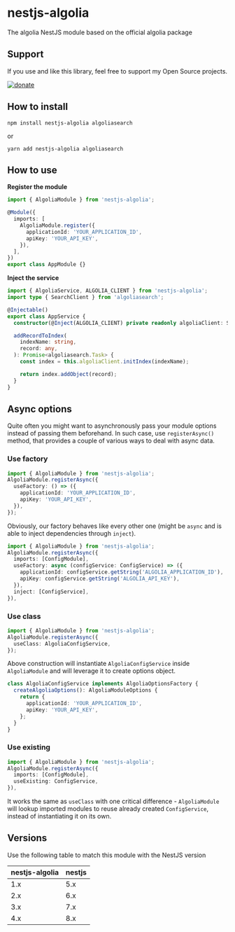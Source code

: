 # nestjs-algolia

The algolia NestJS module based on the official algolia package

## Support

If you use and like this library, feel free to support my Open Source projects.

[![donate](https://www.paypalobjects.com/en_US/BE/i/btn/btn_donateCC_LG.gif)](https://www.paypal.com/cgi-bin/webscr?cmd=_donations&business=JZ26X897M9V9L&currency_code=EUR)

## How to install

```
npm install nestjs-algolia algoliasearch
```

or

```
yarn add nestjs-algolia algoliasearch
```

## How to use

**Register the module**

```typescript
import { AlgoliaModule } from 'nestjs-algolia';

@Module({
  imports: [
    AlgoliaModule.register({
      applicationId: 'YOUR_APPLICATION_ID',
      apiKey: 'YOUR_API_KEY',
    }),
  ],
})
export class AppModule {}
```

**Inject the service**

```typescript
import { AlgoliaService, ALGOLIA_CLIENT } from 'nestjs-algolia';
import type { SearchClient } from 'algoliasearch';

@Injectable()
export class AppService {
  constructor(@Inject(ALGOLIA_CLIENT) private readonly algoliaClient: SearchClient) {}

  addRecordToIndex(
    indexName: string,
    record: any,
  ): Promise<algoliasearch.Task> {
    const index = this.algoliaClient.initIndex(indexName);

    return index.addObject(record);
  }
}
```

## Async options

Quite often you might want to asynchronously pass your module options instead of passing them beforehand. In such case, use `registerAsync()` method, that provides a couple of various ways to deal with async data.

### Use factory

```typescript
import { AlgoliaModule } from 'nestjs-algolia';
AlgoliaModule.registerAsync({
  useFactory: () => ({
    applicationId: 'YOUR_APPLICATION_ID',
    apiKey: 'YOUR_API_KEY',
  }),
});
```

Obviously, our factory behaves like every other one (might be `async` and is able to inject dependencies through `inject`).

```typescript
import { AlgoliaModule } from 'nestjs-algolia';
AlgoliaModule.registerAsync({
  imports: [ConfigModule],
  useFactory: async (configService: ConfigService) => ({
    applicationId: configService.getString('ALGOLIA_APPLICATION_ID'),
    apiKey: configService.getString('ALGOLIA_API_KEY'),
  }),
  inject: [ConfigService],
}),
```

### Use class

```typescript
import { AlgoliaModule } from 'nestjs-algolia';
AlgoliaModule.registerAsync({
  useClass: AlgoliaConfigService,
});
```

Above construction will instantiate `AlgoliaConfigService` inside `AlgoliaModule` and will leverage it to create options object.

```typescript
class AlgoliaConfigService implements AlgoliaOptionsFactory {
  createAlgoliaOptions(): AlgoliaModuleOptions {
    return {
      applicationId: 'YOUR_APPLICATION_ID',
      apiKey: 'YOUR_API_KEY',
    };
  }
}
```

### Use existing

```typescript
import { AlgoliaModule } from 'nestjs-algolia';
AlgoliaModule.registerAsync({
  imports: [ConfigModule],
  useExisting: ConfigService,
}),
```

It works the same as `useClass` with one critical difference - `AlgoliaModule` will lookup imported modules to reuse already created `ConfigService`, instead of instantiating it on its own.

## Versions

Use the following table to match this module with the NestJS version

| nestjs-algolia | nestjs |
| -------------- | ------ |
| 1.x            | 5.x    |
| 2.x            | 6.x    |
| 3.x            | 7.x    |
| 4.x            | 8.x    |
